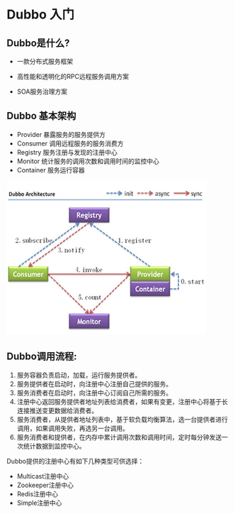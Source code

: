 # Dubbo 入门


## Dubbo是什么?

* 一款分布式服务框架

* 高性能和透明化的RPC远程服务调用方案

* SOA服务治理方案

 
## Dubbo 基本架构

* Provider	暴露服务的服务提供方
* Consumer	调用远程服务的服务消费方
* Registry	服务注册与发现的注册中心
* Monitor	统计服务的调用次数和调用时间的监控中心
* Container	服务运行容器 

![](1492174975573.png)


## Dubbo调用流程:  

1. 服务容器负责启动，加载，运行服务提供者。
2. 服务提供者在启动时，向注册中心注册自己提供的服务。
3. 服务消费者在启动时，向注册中心订阅自己所需的服务。
4. 注册中心返回服务提供者地址列表给消费者，如果有变更，注册中心将基于长连接推送变更数据给消费者。
5. 服务消费者，从提供者地址列表中，基于软负载均衡算法，选一台提供者进行调用，如果调用失败，再选另一台调用。
6. 服务消费者和提供者，在内存中累计调用次数和调用时间，定时每分钟发送一次统计数据到监控中心。

Dubbo提供的注册中心有如下几种类型可供选择：

* Multicast注册中心
* Zookeeper注册中心
* Redis注册中心
* Simple注册中心